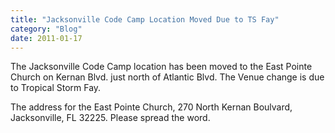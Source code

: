 ```yaml
---
title: "Jacksonville Code Camp Location Moved Due to TS Fay"
category: "Blog"
date: 2011-01-17
---
```



The Jacksonville Code Camp location has been moved to the East Pointe Church on Kernan Blvd. just north of Atlantic Blvd. The Venue change is due to Tropical Storm Fay.

The address for the East Pointe Church, 270 North Kernan Boulvard, Jacksonville, FL 32225\. Please spread the word.